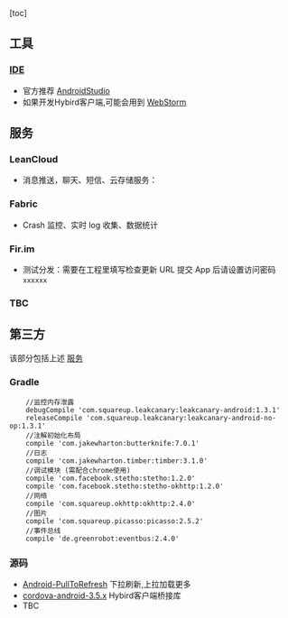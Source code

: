 [toc]

## 工具
### [IDE][1]
* 官方推荐 [AndroidStudio][2]
* 如果开发Hybird客户端,可能会用到 [WebStorm][3]


## 服务
### LeanCloud
* 消息推送，聊天、短信、云存储服务：

### Fabric
* Crash 监控、实时 log 收集、数据统计

### Fir.im
* 测试分发：需要在工程里填写检查更新 URL 提交 App 后请设置访问密码 `xxxxxx`

### TBC


## 第三方
该部分包括上述 [服务](##服务)
### Gradle

```
 	//监控内存泄露
    debugCompile 'com.squareup.leakcanary:leakcanary-android:1.3.1'
    releaseCompile 'com.squareup.leakcanary:leakcanary-android-no-op:1.3.1'
	//注解初始化布局
    compile 'com.jakewharton:butterknife:7.0.1'
    //日志
    compile 'com.jakewharton.timber:timber:3.1.0'
    //调试模块 (需配合chrome使用)
    compile 'com.facebook.stetho:stetho:1.2.0'
    compile 'com.facebook.stetho:stetho-okhttp:1.2.0'
    //网络
    compile 'com.squareup.okhttp:okhttp:2.4.0'
    //图片
    compile 'com.squareup.picasso:picasso:2.5.2'
	//事件总线
    compile 'de.greenrobot:eventbus:2.4.0'
```

### 源码
* [Android-PullToRefresh][4] 下拉刷新,上拉加载更多
* [cordova-android-3.5.x][5] Hybird客户端桥接库
* TBC






[1]: http://tools.android.com/download/studio      			"AndroidStudio"
[2]: http://developer.android.com/tools/studio/index.html	"AndroidStudio"
[3]: https://www.jetbrains.com/webstorm/					"WebStorm"
[4]: https://github.com/chrisbanes/Android-PullToRefresh	"Android-PullToRefresh"
[5]: https://github.com/apache/cordova-android/tree/3.5.x	"Cordova"
